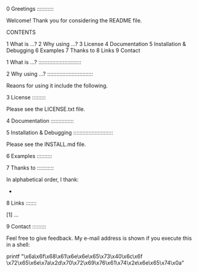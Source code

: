 0 Greetings
:::::::::::

Welcome! Thank you for considering the README file.

CONTENTS

1 What is ...?
2 Why using ...?
3 License
4 Documentation
5 Installation & Debugging
6 Examples
7 Thanks to
8 Links
9 Contact

1 What is ...?
::::::::::::::::::::::::::::

2 Why using ...?
::::::::::::::::::::::::::::::

Reaons for using it include the following.

3 License
:::::::::

Please see the LICENSE.txt file.

4 Documentation
:::::::::::::::

5 Installation & Debugging
::::::::::::::::::::::::::

Please see the INSTALL.md file.

6 Examples
::::::::::

7 Thanks to
:::::::::::

In alphabetical order, I thank:

  *

8 Links
:::::::

[1] ...

9 Contact
:::::::::

Feel free to give feedback. My e-mail address is shown if you execute this in
a shell:

  printf "\x6a\x6f\x68\x61\x6e\x6e\x65\x73\x40\x6c\x6f\
  \x72\x65\x6e\x7a\x2d\x70\x72\x69\x76\x61\x74\x2e\x6e\x65\x74\x0a"


